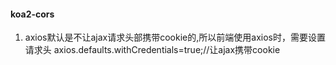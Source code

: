 #### koa2-cors
1. axios默认是不让ajax请求头部携带cookie的,所以前端使用axios时，需要设置请求头 axios.defaults.withCredentials=true;//让ajax携带cookie

